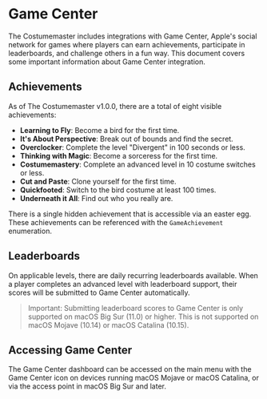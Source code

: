 # Game Center

The Costumemaster includes integrations with Game Center, Apple's social network for games where players can earn achievements,
participate in leaderboards, and challenge others in a fun way. This document covers some important information about Game Center
integration.

## Achievements

As of The Costumemaster v1.0.0, there are a total of eight visible achievements:

- **Learning to Fly**: Become a bird for the first time.
- **It's About Perspective**: Break out of bounds and find the secret.
- **Overclocker**: Complete the level "Divergent" in 100 seconds or less.
- **Thinking with Magic**: Become a sorceress for the first time.
- **Costumemastery**: Complete an advanced level in 10 costume switches or less.
- **Cut and Paste**: Clone yourself for the first time.
- **Quickfooted**: Switch to the bird costume at least 100 times.
- **Underneath it All**: Find out who you really are.

There is a single hidden achievement that is accessible via an easter egg. These achievements can be referenced with the 
`GameAchievement` enumeration.

## Leaderboards

On applicable levels, there are daily recurring leaderboards available. When a player completes an advanced level with leaderboard
support, their scores will be submitted to Game Center automatically.

> Important: Submitting leaderboard scores to Game Center is only supported on macOS Big Sur (11.0) or higher. This is not supported on
> macOS Mojave (10.14) or macOS Catalina (10.15).

## Accessing Game Center

The Game Center dashboard can be accessed on the main menu with the Game Center icon on devices running macOS Mojave or macOS
Catalina, or via the access point in macOS Big Sur and later.
